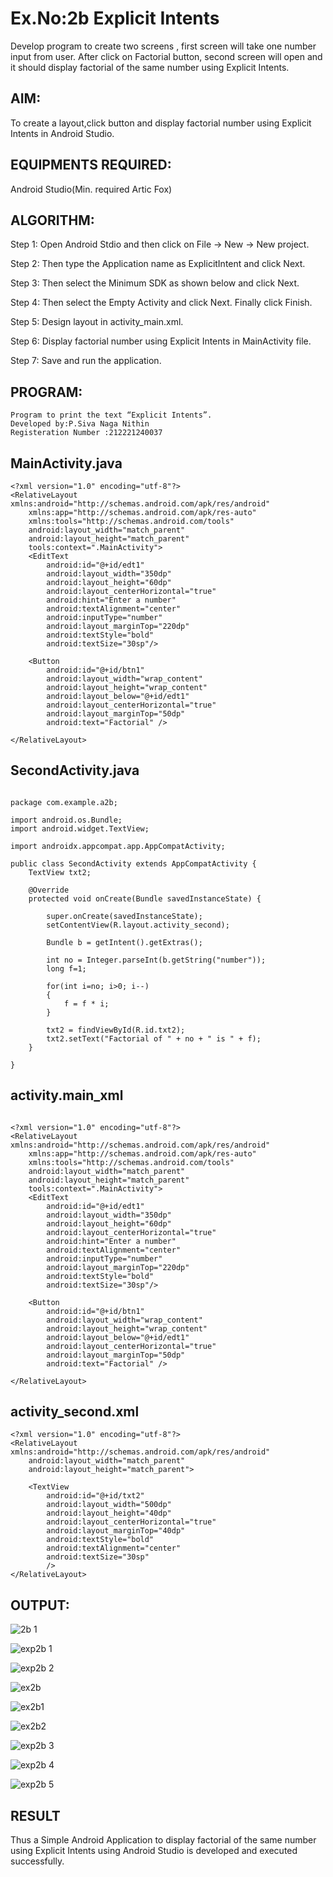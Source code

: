 
# Ex.No:2b Explicit Intents

Develop program to create two screens , first screen will take one number input from user. After click on Factorial button, second screen will open and it should display factorial of the same number using Explicit Intents.


## AIM:

To create a layout,click button and display factorial number using Explicit Intents in Android Studio.

## EQUIPMENTS REQUIRED:

Android Studio(Min. required Artic Fox)

## ALGORITHM:

Step 1: Open Android Stdio and then click on File -> New -> New project.

Step 2: Then type the Application name as ExplicitIntent and click Next. 

Step 3: Then select the Minimum SDK as shown below and click Next.

Step 4: Then select the Empty Activity and click Next. Finally click Finish.

Step 5: Design layout in activity_main.xml.

Step 6: Display factorial number using Explicit Intents in MainActivity file.

Step 7: Save and run the application.

## PROGRAM:
```
Program to print the text “Explicit Intents”.
Developed by:P.Siva Naga Nithin
Registeration Number :212221240037
```

## MainActivity.java
~~~
<?xml version="1.0" encoding="utf-8"?>
<RelativeLayout xmlns:android="http://schemas.android.com/apk/res/android"
    xmlns:app="http://schemas.android.com/apk/res-auto"
    xmlns:tools="http://schemas.android.com/tools"
    android:layout_width="match_parent"
    android:layout_height="match_parent"
    tools:context=".MainActivity">
    <EditText
        android:id="@+id/edt1"
        android:layout_width="350dp"
        android:layout_height="60dp"
        android:layout_centerHorizontal="true"
        android:hint="Enter a number"
        android:textAlignment="center"
        android:inputType="number"
        android:layout_marginTop="220dp"
        android:textStyle="bold"
        android:textSize="30sp"/>

    <Button
        android:id="@+id/btn1"
        android:layout_width="wrap_content"
        android:layout_height="wrap_content"
        android:layout_below="@+id/edt1"
        android:layout_centerHorizontal="true"
        android:layout_marginTop="50dp"
        android:text="Factorial" />

</RelativeLayout>
~~~
## SecondActivity.java
~~~

package com.example.a2b;

import android.os.Bundle;
import android.widget.TextView;

import androidx.appcompat.app.AppCompatActivity;

public class SecondActivity extends AppCompatActivity {
    TextView txt2;

    @Override
    protected void onCreate(Bundle savedInstanceState) {

        super.onCreate(savedInstanceState);
        setContentView(R.layout.activity_second);

        Bundle b = getIntent().getExtras();

        int no = Integer.parseInt(b.getString("number"));
        long f=1;

        for(int i=no; i>0; i--)
        {
            f = f * i;
        }

        txt2 = findViewById(R.id.txt2);
        txt2.setText("Factorial of " + no + " is " + f);
    }

}
~~~
## activity.main_xml
~~~

<?xml version="1.0" encoding="utf-8"?>
<RelativeLayout xmlns:android="http://schemas.android.com/apk/res/android"
    xmlns:app="http://schemas.android.com/apk/res-auto"
    xmlns:tools="http://schemas.android.com/tools"
    android:layout_width="match_parent"
    android:layout_height="match_parent"
    tools:context=".MainActivity">
    <EditText
        android:id="@+id/edt1"
        android:layout_width="350dp"
        android:layout_height="60dp"
        android:layout_centerHorizontal="true"
        android:hint="Enter a number"
        android:textAlignment="center"
        android:inputType="number"
        android:layout_marginTop="220dp"
        android:textStyle="bold"
        android:textSize="30sp"/>

    <Button
        android:id="@+id/btn1"
        android:layout_width="wrap_content"
        android:layout_height="wrap_content"
        android:layout_below="@+id/edt1"
        android:layout_centerHorizontal="true"
        android:layout_marginTop="50dp"
        android:text="Factorial" />

</RelativeLayout>
~~~

## activity_second.xml
~~~
<?xml version="1.0" encoding="utf-8"?>
<RelativeLayout xmlns:android="http://schemas.android.com/apk/res/android"
    android:layout_width="match_parent"
    android:layout_height="match_parent">

    <TextView
        android:id="@+id/txt2"
        android:layout_width="500dp"
        android:layout_height="40dp"
        android:layout_centerHorizontal="true"
        android:layout_marginTop="40dp"
        android:textStyle="bold"
        android:textAlignment="center"
        android:textSize="30sp"
        />
</RelativeLayout>
~~~


## OUTPUT:

![2b 1](https://user-images.githubusercontent.com/94154780/190561268-46f652b7-f9fe-4d8f-acb2-b77885fc21b2.png)

![exp2b 1](https://user-images.githubusercontent.com/94154780/190561290-d322f6d6-5991-49d4-a4c6-0341953c543f.png)

![exp2b 2](https://user-images.githubusercontent.com/94154780/190561312-9076e837-35c1-4505-b438-1698296fe333.png)

![ex2b](https://user-images.githubusercontent.com/94154780/190659553-ae1feb38-138b-4726-9887-ee6f90589c6d.png)

![ex2b1](https://user-images.githubusercontent.com/94154780/190659666-1ef0c573-e2b3-46a4-b2d1-42fc0f2390a9.png)

![ex2b2](https://user-images.githubusercontent.com/94154780/190659493-07afe6aa-a2c3-44ed-9fda-a8ff2254cda9.png)

![exp2b 3](https://user-images.githubusercontent.com/94154780/190659756-1f94fa84-f73b-4664-821b-533bca1a70b1.png)

![exp2b 4](https://user-images.githubusercontent.com/94154780/190659785-3be03baa-d340-43b8-9ae2-dcefaf4d0fe0.png)

![exp2b 5](https://user-images.githubusercontent.com/94154780/190659886-fbdc8b26-1467-4b8e-8f92-8001cca027f1.png)









## RESULT
Thus a Simple Android Application to display factorial of the same number using Explicit Intents using Android Studio is developed and executed successfully.
